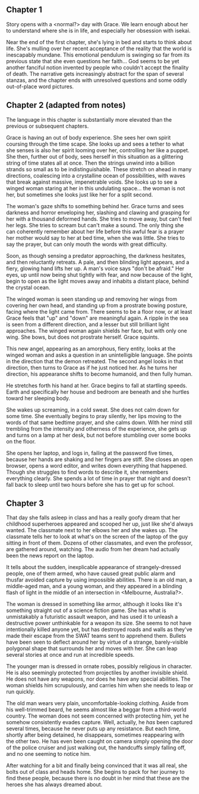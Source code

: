 ## Chapter 1
Story opens with a <normal?> day with Grace. We learn enough about her to
understand where she is in life, and especially her obsession with isekai.

Near the end of the first chapter, she's lying in bed and starts to think about
life. She's mulling over her recent acceptance of the reality that the world is
inescapably mundane. This emotional pendulum is swinging so far from its
previous state that she even questions her faith... God seems to be yet another
fanciful notion invented by people who couldn't accept the finality of death.
The narrative gets increasingly abstract for the span of several stanzas, and
the chapter ends with unresolved questions and some oddly out-of-place word
pictures.

## Chapter 2 (adapted from notes)
The language in this chapter is substantially more elevated than the previous or
subsequent chapters.

Grace is having an out of body experience. She sees her own spirit coursing
through the time scape. She looks up and sees a tether to what she senses is
also her spirit looming over her, controlling her like a puppet. She then,
further out of body, sees herself in this situation as a glittering string of
time states all at once. Then the strings unwind into a billion strands so small
as to be indistinguishable. These stretch on ahead in many directions,
coalescing into a crystalline ocean of possibilities, with waves that break
against massive, impenetrable voids. She looks up to see a winged woman staring
at her in this undulating space... the woman is not her, but sometimes she looks
just like her for a split second.

The woman's gaze shifts to something behind her. Grace turns and sees darkness
and horror enveloping her, slashing and clawing and grasping for her with a
thousand deformed hands. She tries to move away, but can't feel her legs. She
tries to scream but can't make a sound. The only thing she can coherently
remember about her life before this awful fear is a prayer her mother would say
to her at bed time, when she was little. She tries to say the prayer, but can
only mouth the words with great difficulty.

Soon, as though sensing a predator approaching, the darkness hesitates, and then
reluctantly retreats. A pale, and then blinding light appears, and a fiery,
glowing hand lifts her up. A man's voice says "don't be afraid." Her eyes, up
until now being shut tightly with fear, and now because of the light, begin to
open as the light moves away and inhabits a distant place, behind the crystal
ocean.

The winged woman is seen standing up and removing her wings from covering her
own head, and standing up from a prostrate bowing posture, facing where the
light came from. There seems to be a floor now, or at least Grace feels that
"up" and "down" are meaningful again. A ripple in the sea is seen from a
different direction, and a lesser but still brilliant light approaches. The
winged woman again shields her face, but with only one wing. She bows, but does
not prostrate herself. Grace squints.

This new angel, appearing as an amorphous, fiery entity, looks at the winged
woman and asks a question in an unintelligible language. She points in the
direction that the demon retreated. The second angel looks in that direction,
then turns to Grace as if he just noticed her. As he turns her direction, his
appearance shifts to become humanoid, and then fully human.

He stretches forth his hand at her. Grace begins to fall at startling speeds.
Earth and specifically her house and bedroom are beneath and she hurtles toward
her sleeping body.

She wakes up screaming, in a cold sweat. She does not calm down for some time.
She eventually begins to pray silently, her lips moving to the words of that
same bedtime prayer, and she calms down. With her mind still trembling from the
intensity and otherness of the experience, she gets up and turns on a lamp at
her desk, but not before stumbling over some books on the floor.

She opens her laptop, and logs in, failing at the password five times, because
her hands are shaking and her fingers are stiff. She closes an open browser,
opens a word editor, and writes down everything that happened. Though she
struggles to find words to describe it, she remembers everything clearly. She
spends a lot of time in prayer that night and doesn't fall back to sleep until
two hours before she has to get up for school.

## Chapter 3

That day she falls asleep in class and has a really goofy dream that her
childhood superheroes appeared and scooped her up, just like she'd always
wanted. The classmate next to her elbows her and she wakes up. The classmate
tells her to look at what's on the screen of the laptop of the guy sitting in
front of them. Dozens of other classmates, and even the professor, are gathered
around, watching. The audio from her dream had actually been the news report on
the laptop.

It tells about the sudden, inexplicable appearance of strangely-dressed people,
one of them armed, who have caused great public alarm and thusfar avoided
capture by using impossible abilities. There is an old man, a middle-aged man,
and a young woman, and they appeared in a blinding flash of light in the middle
of an intersection in <Melbourne, Australia?>.

The woman is dressed in something like armor, although it looks like it's
something straight out of a science fiction game. She has what is unmistakably a
futuristic assault weapon, and has used it to unleash a destructive power
unthinkable for a weapon its size. She seems to not have intentionally killed
anyone yet, but has destroyed roads and walls as they've made their escape from
the SWAT teams sent to apprehend them. Bullets have been seen to deflect around
her by virtue of a strange, barely-visible polygonal shape that surrounds her
and moves with her. She can leap several stories at once and run at incredible
speeds.

The younger man is dressed in ornate robes, possibly religious in character. He
is also seemingly protected from projectiles by another invisible shield. He
does not have any weapons, nor does he have any special abilities. The woman
shields him scrupulously, and carries him when she needs to leap or run quickly.

The old man wears very plain, uncomfortable-looking clothing. Aside from his
well-trimmed beard, he seems almost like a beggar from a third-world country.
The woman does not seem concerned with protecting him, yet he somehow
consistently evades capture. Well, actually, he *has* been captured several
times, because he never puts up any resistance. But each time, shortly after
being detained, he disappears, sometimes reappearing with the other two. He has
even been caught on camera simply opening the door of the police cruiser and
just walking out, the handcuffs simply falling off, and no one seeming to notice
him.

After watching for a bit and finally being convinced that it was all real, she
bolts out of class and heads home. She begins to pack for her journey to find
these people, because there is no doubt in her mind that these are the heroes
she has always dreamed about.
